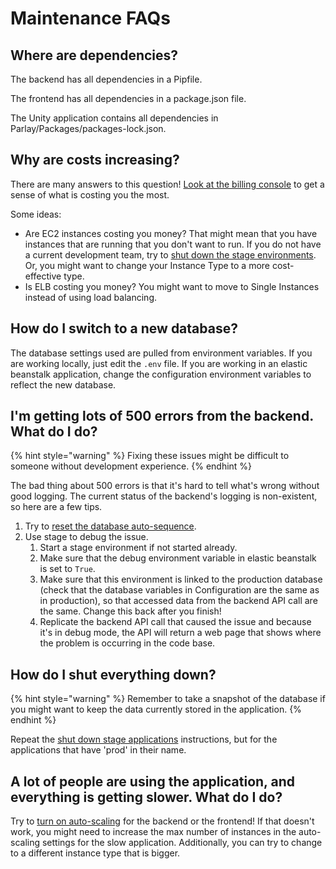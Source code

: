 # Maintenance FAQs

## Where are dependencies?

The backend has all dependencies in a Pipfile.

The frontend has all dependencies in a package.json file.

The Unity application contains all dependencies in Parlay/Packages/packages-lock.json.

## Why are costs increasing?

There are many answers to this question! [Look at the billing console](./#observe-costs) to get a sense of what is costing you the most.

Some ideas:

* Are EC2 instances costing you money? That might mean that you have instances that are running that you don't want to run. If you do not have a current development team, try to [shut down the stage environments](./#shut-down-the-stage-applications). Or, you might want to change your Instance Type to a more cost-effective type.
* Is ELB costing you money? You might want to move to Single Instances instead of using load balancing.

## How do I switch to a new database?

The database settings used are pulled from environment variables. If you are working locally, just edit the `.env` file. If you are working in an elastic beanstalk application, change the configuration environment variables to reflect the new database. 

## I'm getting lots of 500 errors from the backend. What do I do?

{% hint style="warning" %}
Fixing these issues might be difficult to someone without development experience.
{% endhint %}

The bad thing about 500 errors is that it's hard to tell what's wrong without good logging. The current status of the backend's logging is non-existent, so here are a few tips.

1. Try to [reset the database auto-sequence](./#reset-the-database-auto-sequence).
2. Use stage to debug the issue.
   1. Start a stage environment if not started already.
   2. Make sure that the debug environment variable in elastic beanstalk is set to `True`.
   3. Make sure that this environment is linked to the production database \(check that the database variables in Configuration are the same as in production\), so that accessed data from the backend API call are the same. Change this back after you finish!
   4. Replicate the backend API call that caused the issue and because it's in debug mode, the API will return a web page that shows where the problem is occurring in the code base.

## How do I shut everything down?

{% hint style="warning" %}
Remember to take a snapshot of the database if you might want to keep the data currently stored in the application.
{% endhint %}

Repeat the [shut down stage applications](./#shut-down-the-stage-applications) instructions, but for the applications that have 'prod' in their name.



## A lot of people are using the application, and everything is getting slower. What do I do?

Try to [turn on auto-scaling](./#auto-scale-one-of-the-elastic-beanstalk-applications) for the backend or the frontend! If that doesn't work, you might need to increase the max number of instances in the auto-scaling settings for the slow application. Additionally, you can try to change to a different instance type that is bigger.

